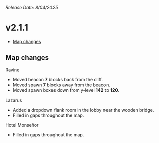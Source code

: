 _Release Date: 8/04/2025_

# v2.1.1

- [Map changes](#map-changes)

## Map changes

Ravine

- Moved beacon **7** blocks back from the cliff.
- Moved spawn **7** blocks away from the beacon.
- Moved spawn boxes down from y-level **142** to **120**.

Lazarus

- Added a dropdown flank room in the lobby near the wooden bridge.
- Filled in gaps throughout the map.

Hotel Monseñor

- Filled in gaps throughout the map.
